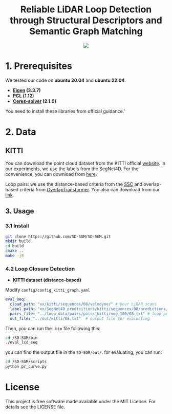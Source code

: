 <div align="center">

# Reliable LiDAR Loop Detection through Structural Descriptors and Semantic Graph Matching

 [![](https://img.shields.io/badge/Video-oneDrive-00b4d8?style=flat-square&labelColor=495057&logoColor=white)](https://1drv.ms/f/c/262fa73419fbaa92/Es1dRoIbvBdMpaR3yKjnVpUB-BMc9TOvGyGpW6Rj0ri3sw?e=ZnAl9F) 

</div>

# 1. Prerequisites

We tested our code on **ubuntu 20.04** and **ubuntu 22.04**. 

- **[Eigen](https://gitlab.com/libeigen/eigen/-/releases) (3.3.7)**
- **[PCL](https://github.com/PointCloudLibrary/pcl/releases) (1.12)**
- **[Ceres-solver](https://github.com/ceres-solver/ceres-solver/tags) (2.1.0)**

You need to install these libraries from official guidance.'

# 2. Data

## KITTI

You can download the point cloud dataset from the KITTI official [website](https://www.cvlibs.net/datasets/kitti/). In our experiments, we use the labels from the SegNet4D. For the convenience, you can download from [here]([https://onedrive.live.com/?id=%2Fpersonal%2F807229e8eebd9eb1%2FDocuments%2FSD%2DSGM&view=0](https://1drv.ms/u/c/807229e8eebd9eb1/Edbvmep12YdGvGoyMPiKEVAB4VyR7-brHEzbJ_zFS3QeOQ)).

Loop pairs: we use the distance-based criteria from the [SSC](https://github.com/lilin-hitcrt/SSC) and overlap-based criteria from [OverlapTransformer](https://github-com-s.libyc.nudt.edu.cn/haomo-ai/OverlapTransformer). You also can download from our [link]([https://onedrive.live.com/?id=%2Fpersonal%2F807229e8eebd9eb1%2FDocuments%2FSD%2DSGM&view=0](https://1drv.ms/u/c/807229e8eebd9eb1/Edbvmep12YdGvGoyMPiKEVAB4VyR7-brHEzbJ_zFS3QeOQ)).

## 3. Usage

### 3.1 Install

```bash
git clone https://github.com/SD-SGM/SD-SGM.git
mkdir build
cd build
cmake ..
make -j8
```

### 4.2 Loop Closure Detection

- **KITTI dataset (distance-based)** 

Modify `config/config_kitti_graph.yaml`

```yaml
eval_seq:
  cloud_path: "xx/kitti/sequences/08/velodyne/" # your LiDAR scans
  label_path: "xx/SegNet4D_predicitions/kitti/sequences/08/predictions/" # semantic predictions from our link
  pairs_file: "../loop_data/pairs/pairs_kitti/neg_100/08.txt" # loop pairs
  out_file: "../out/kitti/08.txt"  # output file for evaluating
```

Then, you can run the `.bin` file following this:

```bash
cd /SD-SGM/bin
./eval_lcd_seq
```

you can find the output file in the `SD-SGM/out/`. for evaluating, you can run:

```bash
cd /SD-SGM/scripts
python pr_curve.py
```




# **License**

This project is free software made available under the MIT License. For details see the LICENSE file.
